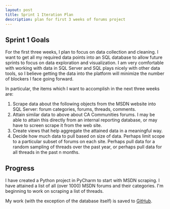```yaml
---
layout: post
title: Sprint 1 Iteration Plan
description: plan for first 3 weeks of forums project
--- 
```


## Sprint 1 Goals

For the first three weeks, I plan to focus on data collection and cleaning. I want to get all my required data points into an SQL database to allow future sprints to focus on data exploration and visualization. I am very comfortable with working with data in SQL Server and SQL plays nicely with other data tools, so I believe getting the data into the platform will minimize the number of blockers I face going forward. 

In particular, the items which I want to accomplish in the next three weeks are:

1. Scrape data about the following objects from the MSDN website into SQL Server: forum categories, forums, threads, comments.
2. Attain similar data to above about CA Communities forums. I may be able to attain this directly from an internal reporting database, or may have to screen scrape it from the web site.
3. Create views that help aggregate the attained data in a meaningful way.
4. Decide how much data to pull based on size of data. Perhaps limit scope to a particular subset of forums on each site. Perhaps pull data for a random sampling of threads over the past year, or perhaps pull data for all threads in the past n months.

## Progress

I have created a Python project in PyCharm to start with MSDN scraping. I have attained a list of all (over 1000) MSDN forums and their categories. I'm beginning to work on scraping a list of threads.

My work (with the exception of the database itself) is saved to [GitHub](https://github.com/StephenKappel/dataology/tree/master/Forums_Project).